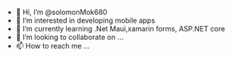 - 👋 Hi, I’m @solomonMok680
- 👀 I’m interested in developing mobile apps 
- 🌱 I’m currently learning .Net Maui,xamarin forms, ASP.NET core
- 💞️ I’m looking to collaborate on ...
- 📫 How to reach me ...

<!---
solomonMok680/solomonMok680 is a ✨ special ✨ repository because its `README.md` (this file) appears on your GitHub profile.
You can click the Preview link to take a look at your changes.
--->
